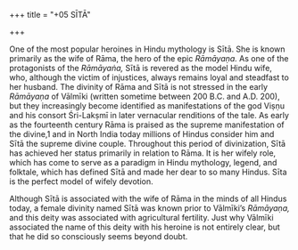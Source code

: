 +++
title = "+05 SĪTĀ"

+++





One of the most popular heroines in Hindu mythology is Sītā. She is known primarily as the wife of Rāma, the hero of the epic *Rāmāyaṇa.* As one of the protagonists of the *Rāmāyaṅa,* Sītā is revered as the model Hindu wife, who, although the victim of injustices, always remains loyal and steadfast to her husband. The divinity of Rāma and Sītā is not stressed in the early *Rāmāyaṇa* of Vālmīki \(written sometime between 200 B.C. and A.D. 200\), but they increasingly become identified as manifestations of the god Viṣṇu and his consort Śri-Lakṣmī in later vernacular renditions of the tale. As early as the fourteenth century Rāma is praised as the supreme manifestation of the divine,1 and in North India today millions of Hindus consider him and Sītā the supreme divine couple. Throughout this period of divinization, Sītā has achieved her status primarily in relation to Rāma. It is her wifely role, which has come to serve as a paradigm in Hindu mythology, legend, and folktale, which has defined Sītā and made her dear to so many Hindus. Sīta is the perfect model of wifely devotion.

Although Sītā is associated with the wife of Rāma in the minds of all Hindus today, a female divinity named Sītā was known prior to Vālmīki’s *Rāmāyaṇa,* and this deity was associated with agricultural fertility. Just why Vālmīki associated the name of this deity with his heroine is not entirely clear, but that he did so consciously seems beyond doubt.
